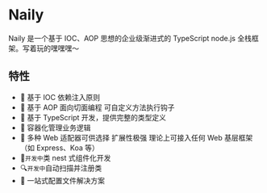 # Naily

Naily 是一个基于 IOC、AOP 思想的企业级渐进式的 TypeScript node.js 全栈框架。写着玩的嘿嘿嘿～

## 特性

- 🧀️ 基于 IOC 依赖注入原则
- 🍉 基于 AOP 面向切面编程 可自定义方法执行钩子
- 🍆 基于 TypeScript 开发，提供完整的类型定义
- 🍪 容器化管理业务逻辑
- 🍜 多种 Web 适配器可供选择 扩展性极强 理论上可接入任何 Web 基层框架（如 Express、Koa 等）
- 🧩`开发中`类 nest 式组件化开发
- 🔍`开发中`自动扫描并注册类
- 📃 一站式配置文件解决方案
